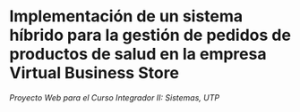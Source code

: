 # Implementación de un sistema híbrido para la gestión de pedidos de productos de salud en la empresa Virtual Business Store

_Proyecto Web para el Curso Integrador II: Sistemas, UTP_